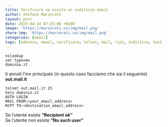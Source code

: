 ```yaml
---
title: Verificare se esiste un indirizzo email
author: Stefano Marzorati
layout: post
date: 2023-04-14 07:25:00 +0200
image: 'https://marzorati.co/img/mail.png'
share-img: 'https://marzorati.co/img/mail.png'
categories: [email]
tags: [address, email, verificare, telnet, mail, rcpt, indirizzo, test, recipient, user]
---
```

~~~batch
nslookup
set type=mx
dominio.it
~~~

ti annoti l&#8217;mx principale (in questo caso facciamo che sia il seguente)  
**out.mail.it**

~~~batch
telnet out.mail.it 25
helo dominio.it
AUTH LOGIN
MAIL FROM:<your_email_address>
RCPT TO:<destination_email_address>
~~~

Se l&#8217;utente esiste **&#8220;Recipient ok&#8221;**  
Se l&#8217;utente non esiste **&#8220;No such user&#8221;**